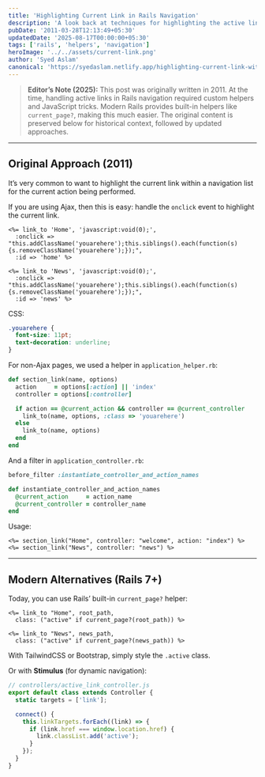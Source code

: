 ```yaml
---
title: 'Highlighting Current Link in Rails Navigation'
description: 'A look back at techniques for highlighting the active link in Rails navigation, with modern alternatives using current_page? and Stimulus.'
pubDate: '2011-03-28T12:13:49+05:30'
updatedDate: '2025-08-17T00:00:00+05:30'
tags: ['rails', 'helpers', 'navigation']
heroImage: '../../assets/current-link.png'
author: 'Syed Aslam'
canonical: 'https://syedaslam.netlify.app/highlighting-current-link-within-a-navigation-list-in-rails/'
---
```


> **Editor’s Note (2025):**
> This post was originally written in 2011. At the time, handling active links in Rails navigation required custom helpers and JavaScript tricks. Modern Rails provides built-in helpers like `current_page?`, making this much easier. The original content is preserved below for historical context, followed by updated approaches.

---

## Original Approach (2011)

It’s very common to want to highlight the current link within a navigation list for the current action being performed.

If you are using Ajax, then this is easy: handle the `onclick` event to highlight the current link.

```erb
<%= link_to 'Home', 'javascript:void(0);',
  :onclick => "this.addClassName('youarehere');this.siblings().each(function(s){s.removeClassName('youarehere');});",
  :id => 'home' %>

<%= link_to 'News', 'javascript:void(0);',
  :onclick => "this.addClassName('youarehere');this.siblings().each(function(s){s.removeClassName('youarehere');});",
  :id => 'news' %>
```

CSS:

```css
.youarehere {
  font-size: 11pt;
  text-decoration: underline;
}
```

For non-Ajax pages, we used a helper in `application_helper.rb`:

```ruby
def section_link(name, options)
  action     = options[:action] || 'index'
  controller = options[:controller]

  if action == @current_action && controller == @current_controller
    link_to(name, options, :class => 'youarehere')
  else
    link_to(name, options)
  end
end
```

And a filter in `application_controller.rb`:

```ruby
before_filter :instantiate_controller_and_action_names

def instantiate_controller_and_action_names
  @current_action     = action_name
  @current_controller = controller_name
end
```

Usage:

```erb
<%= section_link("Home", controller: "welcome", action: "index") %>
<%= section_link("News", controller: "news") %>
```

---

## Modern Alternatives (Rails 7+)

Today, you can use Rails’ built-in `current_page?` helper:

```erb
<%= link_to "Home", root_path,
  class: ("active" if current_page?(root_path)) %>

<%= link_to "News", news_path,
  class: ("active" if current_page?(news_path)) %>
```

With TailwindCSS or Bootstrap, simply style the `.active` class.

Or with **Stimulus** (for dynamic navigation):

```javascript
// controllers/active_link_controller.js
export default class extends Controller {
  static targets = ['link'];

  connect() {
    this.linkTargets.forEach((link) => {
      if (link.href === window.location.href) {
        link.classList.add('active');
      }
    });
  }
}
```

